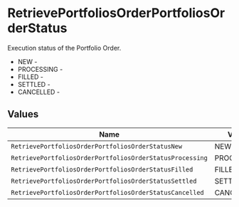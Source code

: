 # RetrievePortfoliosOrderPortfoliosOrderStatus

Execution status of the Portfolio Order.
* NEW - 
* PROCESSING - 
* FILLED - 
* SETTLED - 
* CANCELLED - 


## Values

| Name                                                     | Value                                                    |
| -------------------------------------------------------- | -------------------------------------------------------- |
| `RetrievePortfoliosOrderPortfoliosOrderStatusNew`        | NEW                                                      |
| `RetrievePortfoliosOrderPortfoliosOrderStatusProcessing` | PROCESSING                                               |
| `RetrievePortfoliosOrderPortfoliosOrderStatusFilled`     | FILLED                                                   |
| `RetrievePortfoliosOrderPortfoliosOrderStatusSettled`    | SETTLED                                                  |
| `RetrievePortfoliosOrderPortfoliosOrderStatusCancelled`  | CANCELLED                                                |